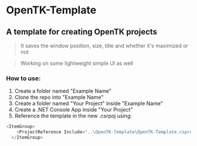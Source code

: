 # OpenTK-Template
## A template for creating OpenTK projects
> It saves the window position, size, title and whether it's maximized or not

> Working on some lightweight simple UI as well

### How to use:
1. Create a folder named "Example Name"
2. Clone the repo into "Example Name"
3. Create a folder named "Your Project" inside "Example Name"
4. Create a .NET Console App inside "Your Project"
5. Reference the template in the new .csrpoj using:
```cs
<ItemGroup>
    <ProjectReference Include="..\OpenTK-Template\OpenTK-Template.csproj" />
  </ItemGroup>
```
